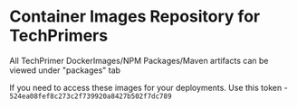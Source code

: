 # Container Images Repository for TechPrimers
All TechPrimer DockerImages/NPM Packages/Maven artifacts can be viewed under "packages" tab

If you need to access these images for your deployments.
Use this token - `524ea08fef8c273c2f739920a8427b502f7dc789`
